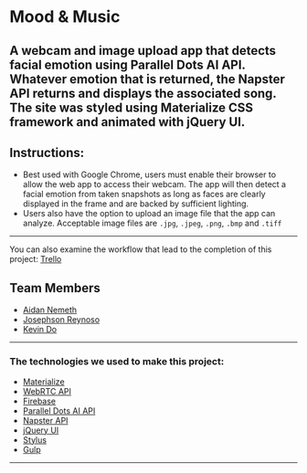 # Mood & Music
A webcam and image upload app that detects facial emotion using Parallel Dots AI API. Whatever emotion that is returned, the Napster API returns and displays the associated song. The site was styled using Materialize CSS framework and animated with jQuery UI.
---------------

## Instructions:
* Best used with Google Chrome, users must enable their browser to allow the web app to access their webcam. The app will then detect a facial emotion from taken snapshots as long as faces are clearly displayed in the frame and are backed by sufficient lighting.
* Users also have the option to upload an image file that the app can analyze. Acceptable image files are `.jpg`, `.jpeg`, `.png`, `.bmp` and `.tiff` 

---------------

You can also examine the workflow that lead to the completion of this project: [Trello](https://trello.com/b/aIbXUAJ1/project-one)

## Team Members
* [Aidan Nemeth](https://github.com/ironaidan)
* [Josephson Reynoso](https://github.com/JSR88431)
* [Kevin Do](https://github.com/do-kevin)

---------------

### The technologies we used to make this project:
- [Materialize](https://materializecss.com/)
- [WebRTC API](https://www.w3.org/TR/webrtc/)
- [Firebase](https://firebase.google.com/)
- [Parallel Dots AI API](https://www.paralleldots.com/)
- [Napster API](https://developer.napster.com/)
- [jQuery UI](https://jqueryui.com/)
- [Stylus](http://stylus-lang.com/)
- [Gulp](https://gulpjs.com/)

--------------

